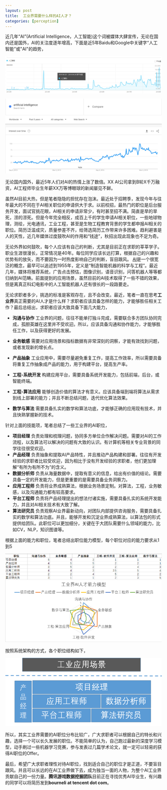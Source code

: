 ```yaml
---
layout: post
title:  工业界需要什么样的AI人才？
categories: [perception]
---
```




近几年“AI”(Artificial Intelligence，人工智能)这个词被媒体大肆宣传，无论在国内还是国外，AI的关注度逐年增高，下面是近5年Baidu和Google中关键字“人工智能”或"AI"的趋势，

![](\img\ai-skills\ai_trends_in_baidu.png)

![](\img\ai-skills\ai_trends_in_google.png)

无论国内国外，最近5年人们对AI的热情上涨了数倍。XX AI公司拿到B轮X千万融资，AI工程师毕业生年薪XX万等博眼球的新闻屡见不鲜。



虽然AI目前大热，但是笔者隐隐的担忧存在泡沫。最近处于招聘季，发现今年与往年最大的不同在于AI相关职位的申请供大于求。以前校招，最热门的职位是后台服务开发，面试官挑花眼，AI相关的申请非常少，有时甚至招不满。简直是旱的旱死，涝的涝死。但是今年完全相反，成百上千的学生申请AI相关职位，一些地球物理，测绘，光电通讯，工业工程，甚至是生物工程教育背景的学生都申报AI相关的职位。简历泛滥成灾，质量参差不齐，给筛选简历工作带来许多困难。趋利避害是人的天性，近几年媒体过度鼓吹AI的作用和“钱途”，秋招出现此现象也不足为奇。



无论外界如何鼓吹，每个人应该有自己的判断，尤其是目前正在求职的莘莘学子。职业生涯很漫长，正常情况是40年。每位同学应该长远打算，根据自己的兴趣和优势有的放矢，而不要因为一时热度影响自己的判断，盲目跟风。 [AI](https://zh.wikipedia.org/wiki/%E4%BA%BA%E5%B7%A5%E6%99%BA%E8%83%BD)是一个很宽泛的概念，最早可以追述到1955年，定义是“制造智能机器的科学与工程”。最近几年，媒体将推荐系统，广告点击预估，图像识别，语音识别，问答机器人等等都归纳到AI范畴。前面提到的应用场景，虽然目前的AI技术取得了一些不错的效果，但是离真正科幻电影中的人工智能机器人还有很长的一段路要走。



无论求职者多少，挑选的标准是客观存在，且不会改变。最近，笔者一直在思考**工业界**真正需要的AI人才是什么样？求职者应该具备怎样的能力，才能够胜任相关工作？最后总结出，求职者应该大致具备下面几大能力，

* **沟通与协作** 工业界的问题，往往不能单打独斗完成，需要联合多方团队协同完成，孤胆英雄在这里并不受欢迎。所以，应该具备沟通和协作能力，才能够胜任工作，以及获得更好的发展。	

* **业务敏感**	需要对应用场景和指标数据有非常深刻的洞察，才能有效找到问题，或者发现新的增长点。

* **产品抽象**	工业应用中，需要尽量避免重复工作，提高工作效率，所以需要具备将重复工作抽象成产品的能力，用于构建平台，提高生产率。

* **工程-系统开发** 构建应用平台，需要具备系统开发能力，包括前端，后台，或智能终端。	

* **工程-算法应用** 能够创造价值的算法才有意义。应该具备端到端将算法从需求到线上部署的能力；并且不断总结问题，迭代优化算法效果。 

* **数学与算法** 需要具备扎实的数学和算法功底，才能够正确的应用现有技术，并且快熟掌握新的技术。

针对上面的技能项，笔者总结了一些工业界的AI职位，

* **项目经理** 负责处理和梳理问题，协同多方单位合作解决问题。需要对AI的工作流程，以及算法可以解决的问题有大致的认识。有计算机等相关专业背景的同学往往很受欢迎。
* **产品经理** 负责抽象和提取AI产品特性，并且推动产品构建和部署。往往有开发经验的求职者比较受欢迎，因为相比于没有开发经验的求职者，他们更加理解“有所为有所不为”的含义。
* **数据分析师** 负责从海量数据中，提取有意义的信息，给出有价值的结论。需要具备一定的开发能力，但是更重要的是需要具备业务洞察力。
* **应用工程师** 负责将业界成熟算法，根据业务场景定制。对算法，工程，业务敏感，以及沟通能力都有较高要求。
* **平台工程师** 负责将产品经理提出的想法付诸实施，需要具备扎实的系统开发能力，并且对AI相关技术有大致了解。
* **算法研究员** 负责观察AI业界最新动向，对团队内部提供咨询服务，需要具备扎实的数学和算法功底。并且，能够开发和沉淀业界成熟算法，以算法包的形式提供给团队。此职位可以更加细分，关键在于大团队需要什么领域的能力，比如CV，NLP，知识图谱等。



根据上面的能力和职位，笔者总结出职位能力模型，每个职位对应的能力要求从1到5

![](\img\ai-skills\ai_skills_model.png)

按照系统架构的方式，各个职位结构如下，

![](\img\ai-skills\ai_teams.png)

所以，其实工业界需要的AI职位分布比较广，广大求职者可以根据自己的特长和兴趣，选择一个可以长久发展的职位。不能简单的认为，自己跑过最新的深度学习模型，动手刷过一些机器学习竞赛，参与发表过几篇学术论文，就一定可以轻易的获得AI职位的Offer。



最后，希望广大求职者理性对待AI职位，找到适合自己的职位才是正道，不要盲目跟风。并且可以长远的在AI工业界做下去，成为独当一面的人物，为整个AI工业界贡献自己的一份力量。**腾讯游戏数据挖掘团队**目前正在寻找优秀AI毕业生，有兴趣的同学可以将简历发到**bourneli at tencent dot com**。

